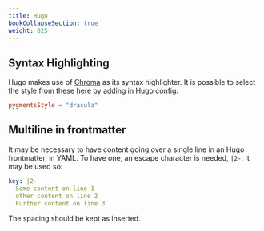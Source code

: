 ```yaml
---
title: Hugo 
bookCollapseSection: true
weight: 825
---
```


## Syntax Highlighting

Hugo makes use of [Chroma](https://github.com/alecthomas/chroma) as its syntax highlighter. It is possible to select the style from these [here](https://xyproto.github.io/splash/docs/all.html) by adding in Hugo config:

```toml
pygmentsStyle = "dracula"
```

## Multiline in frontmatter

It may be necessary to have content going over a single line in an Hugo frontmatter, in YAML. To have one, an escape character is needed, `|2-`. It may be used so:

```yaml
key: |2-
  Some content on line 1
  other content on line 2
  Further content on line 3
```

The spacing should be kept as inserted.
